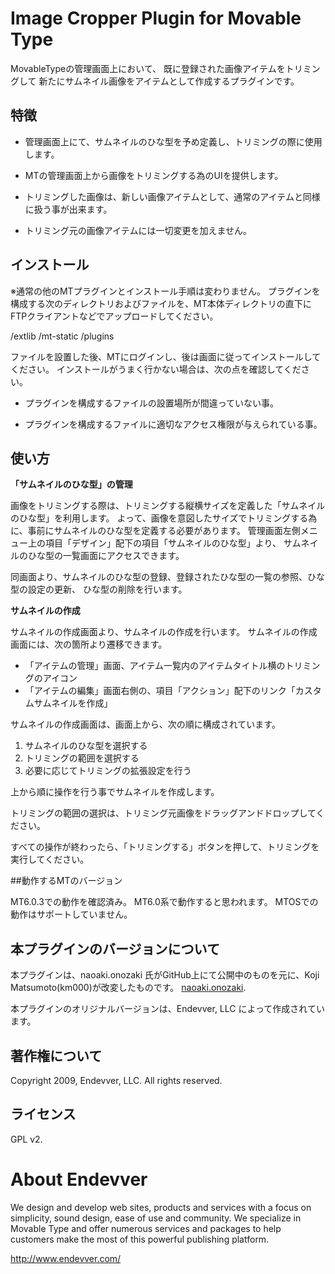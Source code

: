 # Image Cropper Plugin for Movable Type #

MovableTypeの管理画面上において、 既に登録された画像アイテムをトリミングして
新たにサムネイル画像をアイテムとして作成するプラグインです。

## 特徴 ##

* 管理画面上にて、サムネイルのひな型を予め定義し、トリミングの際に使用します。

* MTの管理画面上から画像をトリミングする為のUIを提供します。

* トリミングした画像は、新しい画像アイテムとして、通常のアイテムと同様に扱う事が出来ます。

* トリミング元の画像アイテムには一切変更を加えません。

## インストール ##

※通常の他のMTプラグインとインストール手順は変わりません。
プラグインを構成する次のディレクトリおよびファイルを、MT本体ディレクトリの直下にFTPクライアントなどでアップロードしてください。

/extlib
/mt-static
/plugins

ファイルを設置した後、MTにログインし、後は画面に従ってインストールしてください。
インストールがうまく行かない場合は、次の点を確認してください。

* プラグインを構成するファイルの設置場所が間違っていない事。

* プラグインを構成するファイルに適切なアクセス権限が与えられている事。

## 使い方 ##

**「サムネイルのひな型」の管理**

画像をトリミングする際は、トリミングする縦横サイズを定義した「サムネイルのひな型」を利用します。
よって、画像を意図したサイズでトリミングする為に、事前にサムネイルのひな型を定義する必要があります。
管理画面左側メニュー上の項目「デザイン」配下の項目「サムネイルのひな型」より、
サムネイルのひな型の一覧画面にアクセスできます。

同画面より、サムネイルのひな型の登録、登録されたひな型の一覧の参照、ひな型の設定の更新、
ひな型の削除を行います。

**サムネイルの作成**

サムネイルの作成画面より、サムネイルの作成を行います。
サムネイルの作成画面には、次の箇所より遷移できます。

* 「アイテムの管理」画面、アイテム一覧内のアイテムタイトル横のトリミングのアイコン
* 「アイテムの編集」画面右側の、項目「アクション」配下のリンク「カスタムサムネイルを作成」

サムネイルの作成画面は、画面上から、次の順に構成されています。

1. サムネイルのひな型を選択する
2. トリミングの範囲を選択する
3. 必要に応じてトリミングの拡張設定を行う

上から順に操作を行う事でサムネイルを作成します。

トリミングの範囲の選択は、トリミング元画像をドラッグアンドドロップしてください。

すべての操作が終わったら、「トリミングする」ボタンを押して、トリミングを実行してください。

##動作するMTのバージョン

MT6.0.3での動作を確認済み。
MT6.0系で動作すると思われます。
MTOSでの動作はサポートしていません。

## 本プラグインのバージョンについて

本プラグインは、naoaki.onozaki 氏がGitHub上にて公開中のものを元に、Koji Matsumoto(km000)が改変したものです。
 [naoaki.onozaki](https://github.com/naoaki011).

本プラグインのオリジナルバージョンは、Endevver, LLC によって作成されています。


## 著作権について ##

Copyright 2009, Endevver, LLC. All rights reserved.

## ライセンス ##

GPL v2.

# About Endevver #

We design and develop web sites, products and services with a focus on 
simplicity, sound design, ease of use and community. We specialize in 
Movable Type and offer numerous services and packages to help customers 
make the most of this powerful publishing platform.

http://www.endevver.com/
